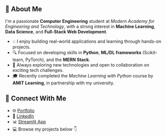 ## 👋 About Me

I'm a passionate **Computer Engineering** student at *Modern Academy for Engineering and Technology*, with a strong interest in **Machine Learning**, **Data Science**, and **Full-Stack Web Development**.

- 💡 I enjoy building real-world applications and learning through hands-on projects.  
- 🔍 Focused on developing skills in **Python**, **ML/DL frameworks** (Scikit-learn, PyTorch), and the **MERN Stack**.  
- 🚀 Always exploring new technologies and open to collaboration on exciting tech challenges.  
- 🎓 Recently completed the *Machine Learning with Python* course by **AMIT Learning**, in partnership with my university.

## 🔗 Connect With Me

- 🌐 [Portfolio](https://your-portfolio-link)
- 💼 [LinkedIn](https://your-linkedin-link)
- 📊 [Streamlit App](https://students-social-media-addiction-predictor.streamlit.app/)
- 💻 Browse my projects below 👇